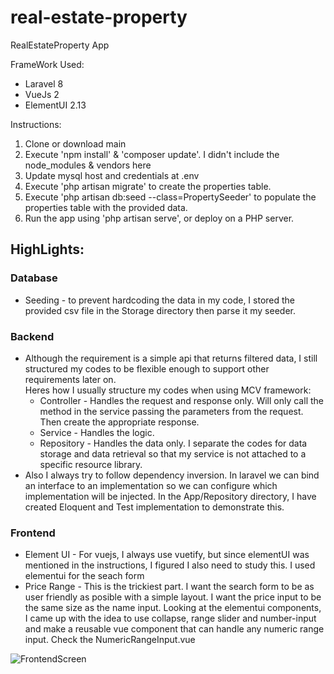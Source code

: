 # real-estate-property
 RealEstateProperty App
 
 FrameWork Used:
 <ul>
    <li>Laravel 8</li>
    <li>VueJs 2</li>
    <li>ElementUI 2.13</li>
 </ul>
 
 Instructions:
 <ol>
    <li> Clone or download main</li>
    <li> Execute 'npm install' & 'composer update'. I didn't include the node_modules & vendors here</li>
    <li> Update mysql host and credentials at .env </li>
    <li> Execute 'php artisan migrate' to create the properties table.</li>
    <li> Execute 'php artisan db:seed --class=PropertySeeder' to populate the properties table with the provided data.</li>
    <li> Run the app using 'php artisan serve', or deploy on a PHP server.</li>
</ol>

 <h2>HighLights:</h2>
 <h3>Database </h3>
 <ul>
    <li> Seeding - to prevent hardcoding the data in my code, I stored the provided csv file in the Storage directory then parse it my seeder.</li>
 </ul>
 <h3>Backend </h3>
 <ul>
    <li> 
        Although the requirement is a simple api that returns filtered data, I still structured my codes to be flexible enough to support other requirements later on.
        <br />
        Heres how I usually structure my codes when using MCV framework:
        <ul>
            <li>
                Controller - Handles the request and response only. Will only call the method in the service passing the parameters from the request. Then create the appropriate response. 
            </li>
            <li>
                Service - Handles the logic. 
            </li>
            <li>
                Repository - Handles the data only. I separate the codes for data storage and data retrieval so that my service is not attached to a specific resource library.  
            </li>
        </ul>
    </li>
    <li>
        Also I always try to follow dependency inversion. In laravel we can bind an interface to an implementation so we can configure which implementation will be injected. In the App/Repository directory, I have created Eloquent and Test implementation to demonstrate this.
    </li>
 </ul>
 
 <h3>Frontend </h3>
 <ul>
    <li> Element UI - For vuejs, I always use vuetify, but since elementUI was mentioned in the instructions, I figured I also need to study this. I used elementui for the seach form</li>
    <li> Price Range - This is the trickiest part. I want the search form to be as user friendly as posible with a simple layout. I want the price input to be the same size as the name input. Looking at the elementui components, I came up with the idea to use collapse, range slider and number-input and make a reusable vue component that can handle any numeric range input. Check the NumericRangeInput.vue
    </li>
 </ul>
 
 ![FrontendScreen](https://github.com/bryvictoria/real-estate-property/blob/main/public/img/frontend-screen.png?raw=true)
